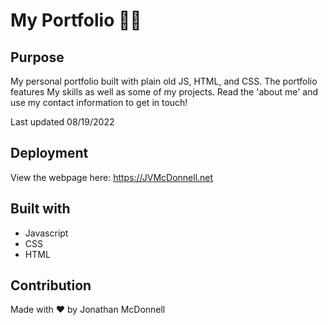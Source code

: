 # My Portfolio 👨‍💼

## Purpose
My personal portfolio built with plain old JS, HTML, and CSS. The portfolio features
My skills as well as some of my projects. Read the 'about me' and use my contact information to get in touch!

Last updated 08/19/2022

## Deployment
View the webpage here: https://JVMcDonnell.net

## Built with
* Javascript
* CSS
* HTML

## Contribution
Made with ❤️ by Jonathan McDonnell